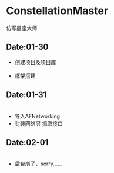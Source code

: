 # ConstellationMaster
仿写星座大师

## Date:01-30  
<ul>
  <li>创建项目及项目库</li>
  <li>框架搭建</li>
</ul>

## Date:01-31  
<ul>
  <li>导入AFNetworking</li>
  <li>封装网络层  抓取接口</li>
</ul>

## Date:02-01  
<ul>
  <li>后台崩了，sorry......</li>
</ul>
